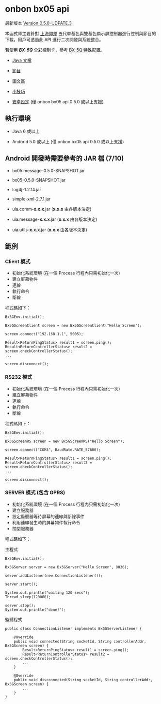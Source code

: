  onbon bx05 api
=====================

最新版本 [Version 0.5.0-UDPATE.3](https://github.com/api2doc/onbon.bx05.api/releases/tag/v0.5.0-UPDATE.3)

本函式庫主要針對 [上海仰邦](http://www.onbonbx.com/) 五代單基色與雙基色顯示屏控制器進行控制與節目的下載，用戶可透過此 API 進行二次開發與系統整合。

若使用 ***BX-5Q*** 全彩控制卡，參考 [BX-5Q 特殊配置](README_5Q.md)。

- [Java 文檔](http://api2doc.github.io/onbon.bx05.api)

- [節目](PROGRAM.md)

- [圖文區](TEXTCAPTION.md)

- [小技巧](TIPS.md)

- [安卓設定](https://github.com/api2doc/onbon.bx05.mobiledemo) (僅 onbon bx05 api 0.5.0 或以上支援)

## 執行環境
- Java 6 或以上

- Andorid 5.0 或以上 (僅 onbon bx05 api 0.5.0 或以上支援)

## Android 開發時需要參考的 JAR 檔 (7/10)
- bx05.message-0.5.0-SNAPSHOT.jar

- bx05-0.5.0-SNAPSHOT.jar

- log4j-1.2.14.jar

- simple-xml-2.7.1.jar

- uia.comm-__x.x.x__.jar (__x.x.x__ 由各版本決定)

- uia.message-__x.x.x__.jar (__x.x.x__ 由各版本決定)

- uia.utils-__x.x.x__.jar (__x.x.x__ 由各版本決定)


## 範例
### Client 模式
- 初始化系統環境 (在一個 Process 行程內只需初始化一次)
- 建立屏幕物件
- 連線
- 執行命令
- 斷線

程式碼如下：
```
Bx5GEnv.initial();

Bx5GScreenClient screen = new Bx5GScreenClient("Hello Screen");

screen.connect("192.168.1.1", 5005);

Result<ReturnPingStatus> result1 = screen.ping();
Result<ReturnControllerStatus> result2 = screen.checkControllerStatus();
...

screen.disconnect();
```

### RS232 模式
- 初始化系統環境 (在一個 Process 行程內只需初始化一次)
- 建立屏幕物件
- 連線
- 執行命令
- 斷線

程式碼如下：
```
Bx5GEnv.initial();

Bx5GScreenRS screen = new Bx5GScreenRS("Hello Screen");

screen.connect("COM3", BaudRate.RATE_57600);

Result<ReturnPingStatus> result1 = screen.ping();
Result<ReturnControllerStatus> result2 = screen.checkControllerStatus();
...

screen.disconnect();
```

### SERVER 模式 (包含 GPRS)
- 初始化系統環境 (在一個 Process 行程內只需初始化一次)
- 建立服務器
- 設定監聽器等待屏幕的連線與斷線事件
- 利用連線發生時的屏幕物件執行命令
- 關閉服務器

程式碼如下：

主程式

```
Bx5GEnv.initial();

Bx5GServer server = new Bx5GServer("Hello Screen", 8036);

server.addListener(new ConnectionListener());

server.start();

System.out.println("waiting 120 secs");
Thread.sleep(120000);

server.stop();
System.out.println("done!");

```

監聽程式

```
public class ConnectionListener implements Bx5GServerListener {

    @Override
    public void connected(String socketId, String controllerAddr, Bx5GScreen screen) {
        Result<ReturnPingStatus> result1 = screen.ping();
        Result<ReturnControllerStatus> result2 = screen.checkControllerStatus();
        ...
    }

    @Override
    public void disconnected(String socketId, String controllerAddr, Bx5GScreen screen) {
        ...
    }
}
```

